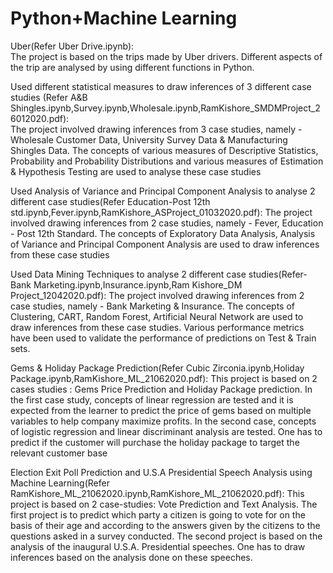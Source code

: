 # Python+Machine Learning
Uber(Refer Uber Drive.ipynb):  
The project is based on the trips made by Uber drivers. Different aspects of the trip are analysed by using different functions in Python.

Used different statistical measures to draw inferences of 3 different case studies
(Refer A&B Shingles.ipynb,Survey.ipynb,Wholesale.ipynb,RamKishore_SMDMProject_26012020.pdf):  
The project involved drawing inferences from 3 case studies, namely - Wholesale Customer Data, University Survey Data & Manufacturing Shingles Data. The concepts of various measures of Descriptive Statistics, Probability and Probability Distributions and various measures of Estimation & Hypothesis Testing are used to analyse these case studies

Used Analysis of Variance and Principal Component Analysis to analyse 2 different case studies(Refer Education-Post 12th std.ipynb,Fever.ipynb,RamKishore_ASProject_01032020.pdf):
The project involved drawing inferences from 2 case studies, namely - Fever, Education - Post 12th Standard. The concepts of Exploratory Data Analysis, Analysis of Variance and Principal Component Analysis are used to draw inferences from these case studies

Used Data Mining Techniques to analyse 2 different case studies(Refer-Bank Marketing.ipynb,Insurance.ipynb,Ram Kishore_DM Project_12042020.pdf):
The project involved drawing inferences from 2 case studies, namely - Bank Marketing & Insurance. The concepts of Clustering, CART, Random Forest, Artificial Neural Network are used to draw inferences from these case studies. Various performance metrics have been used to validate the performance of predictions on Test & Train sets.

Gems & Holiday Package Prediction(Refer Cubic Zirconia.ipynb,Holiday Package.ipynb,RamKishore_ML_21062020.pdf):
This project is based on 2 cases studies : Gems Price Prediction and Holiday Package prediction. In the first case study, concepts of linear regression are tested and it is expected from the learner to predict the price of gems based on multiple variables to help company maximize profits. In the second case, concepts of logistic regression and linear discriminant analysis are tested. One has to predict if the customer will purchase the holiday package to target the relevant customer base

Election Exit Poll Prediction and U.S.A Presidential Speech Analysis using Machine Learning(Refer RamKishore_ML_21062020.ipynb,RamKishore_ML_21062020.pdf):
This project is based on 2 case-studies: Vote Prediction and Text Analysis. The first project is to predict which party a citizen is going to vote for on the basis of their age and according to the answers given by the citizens to the questions asked in a survey conducted. The second project is based on the analysis of the inaugural U.S.A. Presidential speeches. One has to draw inferences based on the analysis done on these speeches.

